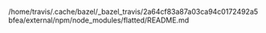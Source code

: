/home/travis/.cache/bazel/_bazel_travis/2a64cf83a87a03ca94c0172492a5bfea/external/npm/node_modules/flatted/README.md